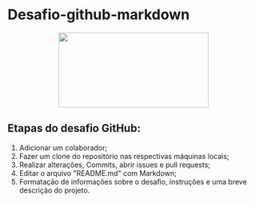 # Desafio-github-markdown
<div align="center">
<img src="https://encrypted-tbn0.gstatic.com/images?q=tbn:ANd9GcROxpkb3ck5TmYep9-LA47DCHXXe4GXupf7QQ&s" width="300px" height="150px">
</div>

## Etapas do desafio GitHub:
1. Adicionar um colaborador;
2. Fazer um clone do repositório nas respectivas máquinas locais;
3. Realizar alterações, Commits, abrir issues e pull requests;
4. Editar o arquivo "README.md" com Markdown;
5. Formatação de informações sobre o desafio, instruções e uma breve descrição do projeto.
